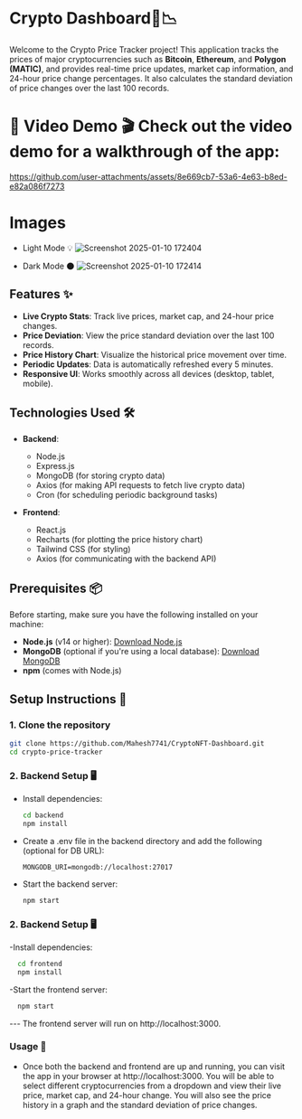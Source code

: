 #                                                             Crypto Dashboard🚀📉

Welcome to the Crypto Price Tracker project! This application tracks the prices of major cryptocurrencies such as **Bitcoin**, **Ethereum**, and **Polygon (MATIC)**, and provides real-time price updates, market cap information, and 24-hour price change percentages. It also calculates the standard deviation of price changes over the last 100 records.

# 📸 Video Demo 🎬 Check out the video demo for a walkthrough of the app:

https://github.com/user-attachments/assets/8e669cb7-53a6-4e63-b8ed-e82a086f7273


# Images

- Light Mode 💡
![Screenshot 2025-01-10 172404](https://github.com/user-attachments/assets/b6740741-0e79-4ef0-826d-629a01f6e89f)

- Dark Mode 🌑
![Screenshot 2025-01-10 172414](https://github.com/user-attachments/assets/6cb38a1e-6622-4fcd-bdeb-c122f0425aa1)



## Features ✨
- **Live Crypto Stats**: Track live prices, market cap, and 24-hour price changes.
- **Price Deviation**: View the price standard deviation over the last 100 records.
- **Price History Chart**: Visualize the historical price movement over time.
- **Periodic Updates**: Data is automatically refreshed every 5 minutes.
- **Responsive UI**: Works smoothly across all devices (desktop, tablet, mobile).

## Technologies Used 🛠️
- **Backend**: 
  - Node.js
  - Express.js
  - MongoDB (for storing crypto data)
  - Axios (for making API requests to fetch live crypto data)
  - Cron (for scheduling periodic background tasks)
  
- **Frontend**:
  - React.js
  - Recharts (for plotting the price history chart)
  - Tailwind CSS (for styling)
  - Axios (for communicating with the backend API)

## Prerequisites 📦

Before starting, make sure you have the following installed on your machine:

- **Node.js** (v14 or higher): [Download Node.js](https://nodejs.org/)
- **MongoDB** (optional if you're using a local database): [Download MongoDB](https://www.mongodb.com/try/download/community)
- **npm** (comes with Node.js)

## Setup Instructions 📝

### 1. Clone the repository
```bash
git clone https://github.com/Mahesh7741/CryptoNFT-Dashboard.git
cd crypto-price-tracker
```
### 2. Backend Setup 🖥️
  - Install dependencies:
    ```bash
    cd backend
    npm install
    ```
  - Create a .env file in the backend directory and add the following (optional for DB URL):
    ```paintext
    MONGODB_URI=mongodb://localhost:27017
    ```
  - Start the backend server:
    ```bash
    npm start
    ```
### 2. Backend Setup 🖥️
  -Install dependencies:
  ```bash
    cd frontend
    npm install
  ```
  -Start the frontend server:
  ```bash
    npm start
  ```
--- The frontend server will run on http://localhost:3000.

### Usage 🚀
  - Once both the backend and frontend are up and running, you can visit the app in your browser at http://localhost:3000. You will be able to select different cryptocurrencies from a dropdown and view their live price, market cap, and 24-hour change. You will also see the price history in a graph and the standard deviation of price changes.


  
